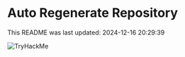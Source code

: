 # Auto Regenerate Repository

This README was last updated: 2024-12-16 20:29:39

 ![TryHackMe](https://tryhackme.com/badge/533634)
